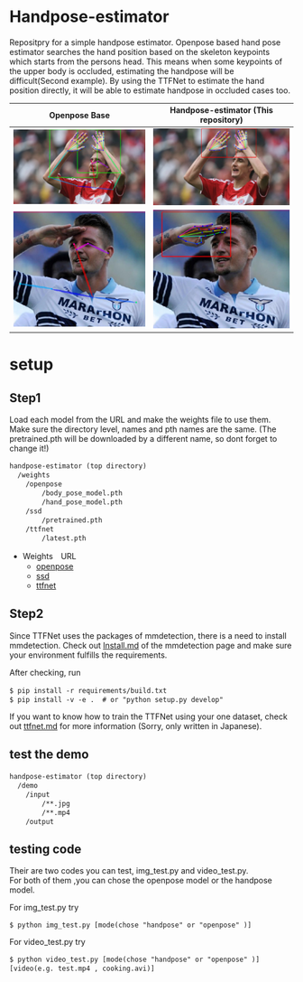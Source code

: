 # Handpose-estimator　　

Repositpry for a simple handpose estimator. Openpose based hand pose estimator searches the hand position based on the skeleton keypoints which starts from the persons head. This means when some keypoints of the upper body is occluded, estimating the handpose will be difficult(Second example). By using the TTFNet to estimate the hand position directly, it will be able to estimate handpose in occluded cases too. 

|Openpose Base|Handpose-estimator (This repository)|
|---   |---     |
|![](./demo/output/test_openpose.jpg)|![](./demo/output/test_handpose.jpg)|
|![](./demo/output/example_openpose.jpg)|![](./demo/output/example_handpose.jpg)|

# setup  

## Step1  

Load each model from the URL and make the weights file to use them.  
Make sure the directory level, names and pth names are the same.
(The pretrained.pth will be downloaded by a different name, so dont forget to change it!)

```
handpose-estimator (top directory)
  /weights  
    /openpose    
        /body_pose_model.pth
        /hand_pose_model.pth   
    /ssd
        /pretrained.pth
    /ttfnet 
        /latest.pth
```  

- Weights　URL
    - [openpose](https://www.dropbox.com/sh/7xbup2qsn7vvjxo/AABWFksdlgOMXR_r5v3RwKRYa?dl=0)
    - [ssd](https://s3.amazonaws.com/amdegroot-models/ssd300_mAP_77.43_v2.pth)  
    - [ttfnet](https://github.com/t-koba-96/rpn/releases/download/ttfnet_weight/latest.pth)



## Step2  

 Since TTFNet uses the packages of mmdetection, there is a need to install mmdetection. Check out [Install.md](https://github.com/open-mmlab/mmdetection/blob/master/docs/INSTALL.md) of the mmdetection page and make sure your environment fulfills the requirements.  

 After checking, run 

 ``` 
$ pip install -r requirements/build.txt　　
$ pip install -v -e .  # or "python setup.py develop"
```  

If you want to know how to train the TTFNet using your one dataset, check out [ttfnet.md](./ttfnet.md) for more information (Sorry, only written in Japanese). 


## test the demo  


``` 
handpose-estimator (top directory)  
  /demo  
    /input  
        /**.jpg  
        /**.mp4  
    /output  
```  

## testing code  

Their are two codes you can test, img_test.py and video_test.py.  
For both of them ,you can chose the openpose model or the handpose model.

For img_test.py try 

``` 
$ python img_test.py [mode(chose "handpose" or "openpose" )]
```  


For video_test.py try 

``` 
$ python video_test.py [mode(chose "handpose" or "openpose" )] [video(e.g. test.mp4 , cooking.avi)]
```  
  
